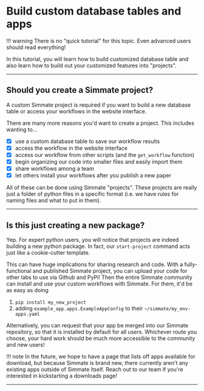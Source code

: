 
# Build custom database tables and apps

!!! warning
    There is no "quick tutorial" for this topic. Even advanced users should read everything!

In this tutorial, you will learn how to build customized database table and also learn how to build out your customized features into "projects".

-------------------------------------------------------------------------------

## Should you create a Simmate project?

A custom Simmate project is required if you want to build a new database table or access your workflows in the website interface.

There are many more reasons you'd want to create a project. This includes wanting to...

- [x] use a custom database table to save our workflow results
- [x] access the workflow in the website interface
- [x] access our workflow from other scripts (and the `get_workflow` function)
- [x] begin organizing our code into smaller files and easily import them
- [x] share workflows among a team
- [x] let others install your workflows after you publish a new paper

All of these can be done using Simmate "projects". These projects are really just a folder of python files in a specific format (i.e. we have rules for naming files and what to put in them).

-------------------------------------------------------------------------------

## Is this just creating a new package?

Yep. For expert python users, you will notice that projects are indeed building a new python package. In fact, our `start-project` command acts just like a cookie-cutter template.

This can have huge implications for sharing research and code. With a fully-functional and published Simmate project, you can upload your code for other labs to use via Github and PyPi! Then the entire Simmate community can install and use your custom workflows with Simmate. For them, it'd be as easy as doing

1.  `pip install my_new_project`
2.  adding `example_app.apps.ExampleAppConfig` to their `~/simmate/my_env-apps.yaml`


Alternatively, you can request that your app be merged into our Simmate repository, so that it is installed by default for all users. Whichever route you choose, your hard work should be much more accessible to the community and new users!

!!! note 
    In the future, we hope to have a page that lists off apps available for download, but because Simmate is brand new, there currently aren't any existing apps outside of Simmate itself. Reach out to our team if you're interested in kickstarting a downloads page!

-------------------------------------------------------------------------------
